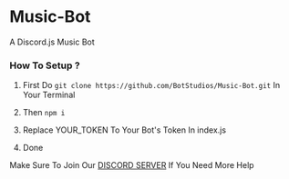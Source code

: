 # Music-Bot
A Discord.js Music Bot

### How To Setup ?


1. First Do `git clone https://github.com/BotStudios/Music-Bot.git` In Your Terminal


2. Then `npm i`


3. Replace YOUR_TOKEN To Your Bot's Token In index.js


4. Done

Make Sure To Join Our [DISCORD SERVER](https://discord.gg/s56rMHNwhC) If You Need More Help
